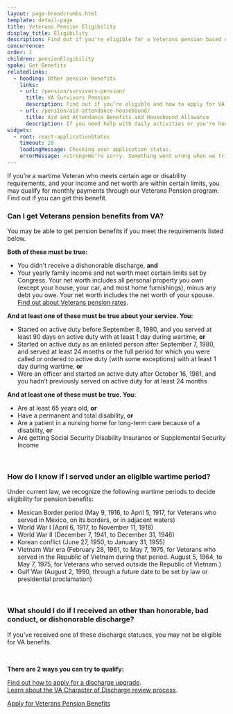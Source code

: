 ```yaml
---
layout: page-breadcrumbs.html
template: detail-page
title: Veterans Pension Eligibility
display_title: Eligibility
description: Find out if you're eligible for a Veterans pension based on income limits, your service history, and your current situation. Review VA non-service-connected pension eligibility requirements and learn more about how to apply.
concurrence:
order: 1
children: pensionEligibility
spoke: Get Benefits
relatedlinks:
  - heading: Other pension benefits
    links:
    - url: /pension/survivors-pension/
      title: VA Survivors Pension
      description: Find out if you’re eligible and how to apply for VA pension benefits as a surviving spouse or child of a deceased Veteran with wartime service.
    - url: /pension/aid-attendance-housebound/
      title: Aid and Attendance Benefits and Housebound Allowance
      description: If you need help with daily activities or you're housebound, find out how to apply for extra VA pension benefits.
widgets:
  - root: react-applicationStatus
    timeout: 20
    loadingMessage: Checking your application status.
    errorMessage: <strong>We’re sorry. Something went wrong when we tried to load your saved application.</strong><br/>Please try refreshing your browser in a few minutes.
---
```


<div class="va-introtext">

If you’re a wartime Veteran who meets certain age or disability requirements, and your income and net worth are within certain limits, you may qualify for monthly payments through our Veterans Pension program. Find out if you can get this benefit.

</div>

<div class="feature" markdown=“1”>

### Can I get Veterans pension benefits from VA?

You may be able to get pension benefits if you meet the requirements listed below.

**Both of these must be true:**

- You didn't receive a dishonorable discharge, **and**
- Your yearly family income and net worth meet certain limits set by Congress. Your net worth includes all personal property you own (except your house, your car, and most home furnishings), minus any debt you owe. Your net worth includes the net worth of your spouse. <br>
[Find out about Veterans pension rates](/pension/veterans-pension-rates/).


**And at least one of these must be true about your service. You:**

- Started on active duty before September 8, 1980, and you served at least 90 days on active duty with at least 1 day during wartime, **or**
- Started on active duty as an enlisted person after September 7, 1980, and served at least 24 months or the full period for which you were called or ordered to active duty (with some exceptions) with at least 1 day during wartime, **or**
- Were an officer and started on active duty after October 16, 1981, and you hadn’t previously served on active duty for at least 24 months

**And at least one of these must be true. You:**

- Are at least 65 years old, **or**
- Have a permanent and total disability, **or**
- Are a patient in a nursing home for long-term care because of a disability, **or**
- Are getting Social Security Disability Insurance or Supplemental Security Income

<br>

### How do I know if I served under an eligible wartime period? 
Under current law, we recognize the following wartime periods to decide eligibility for pension benefits:

- Mexican Border period (May 9, 1916, to April 5, 1917, for Veterans who served in Mexico, on its borders, or in adjacent waters)
- World War I (April 6, 1917, to November 11, 1918)
- World War II (December 7, 1941, to December 31, 1946)
- Korean conflict (June 27, 1950, to January 31, 1955)
- Vietnam War era (February 28, 1961, to May 7, 1975, for Veterans who served in the Republic of Vietnam during that period. August 5, 1964, to May 7, 1975, for Veterans who served outside the Republic of Vietnam.)
- Gulf War (August 2, 1990, through a future date to be set by law or presidential proclamation)

<br>

### What should I do if I received an other than honorable, bad conduct, or dishonorable discharge?

If you've received one of these discharge statuses, you may not be eligible for VA benefits.

<br>

**There are 2 ways you can try to qualify:**

[Find out how to apply for a discharge upgrade](/discharge-upgrade-instructions/).<br/>
[Learn about the VA Character of Discharge review process](/discharge-upgrade-instructions/#other-options).

</div>

<div id="react-applicationStatus" data-widget-type="pension-app-status" class="static-page-widget">
  <a class="usa-button-primary va-button-primary" href="/pension/application/527EZ">Apply for Veterans Pension Benefits</a>
</div>

